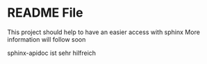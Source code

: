 # README File

This project should help to have an easier access with sphinx
More information will follow soon


sphinx-apidoc ist sehr hilfreich
